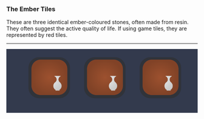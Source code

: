### The Ember Tiles

These are three identical ember-coloured stones, often made from resin.  They often suggest the active quality of life.  If using game tiles, they are represented by red tiles.

---

![Ember Tiles|50](/content/media/world/oracle/embertiles.png)